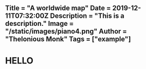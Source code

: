 Title = "A worldwide map"
Date = 2019-12-11T07:32:00Z
Description = "This is a description."
Image = "/static/images/piano4.png"
Author = "Thelonious Monk"
Tags = ["example"]
---


# HELLO
